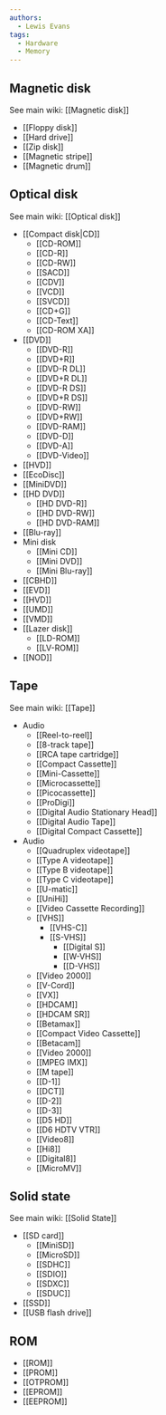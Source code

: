 ```yaml
---
authors: 
  - Lewis Evans
tags:
  - Hardware
  - Memory
---
```

## Magnetic disk
See main wiki: [[Magnetic disk]]
- [[Floppy disk]]
- [[Hard drive]]
- [[Zip disk]]
- [[Magnetic stripe]]
- [[Magnetic drum]]

## Optical disk
See main wiki: [[Optical disk]]
- [[Compact disk|CD]]
	- [[CD-ROM]]
	- [[CD-R]]
	- [[CD-RW]]
	- [[SACD]]
	- [[CDV]]
	- [[VCD]]
	- [[SVCD]]
	- [[CD+G]]
	- [[CD-Text]]
	- [[CD-ROM XA]]
- [[DVD]]
	- [[DVD-R]]
	- [[DVD+R]]
	- [[DVD-R DL]]
	- [[DVD+R DL]]
	- [[DVD-R DS]]
	- [[DVD+R DS]]
	- [[DVD-RW]]
	- [[DVD+RW]]
	- [[DVD-RAM]]
	- [[DVD-D]]
	- [[DVD-A]]
	- [[DVD-Video]]
- [[HVD]]
- [[EcoDisc]]
- [[MiniDVD]]
- [[HD DVD]]
	- [[HD DVD-R]]
	- [[HD DVD-RW]]
	- [[HD DVD-RAM]]
- [[Blu-ray]]
- Mini disk
	- [[Mini CD]]
	- [[Mini DVD]]
	- [[Mini Blu-ray]]
- [[CBHD]]
- [[EVD]]
- [[HVD]]
- [[UMD]]
- [[VMD]]
- [[Lazer disk]]
	- [[LD-ROM]]
	- [[LV-ROM]]
- [[NOD]]

## Tape
See main wiki: [[Tape]]
- Audio
	- [[Reel-to-reel]]
	- [[8-track tape]]
	- [[RCA tape cartridge]]
	- [[Compact Cassette]]
	- [[Mini-Cassette]]
	- [[Microcassette]]
	- [[Picocassette]]
	- [[ProDigi]]
	- [[Digital Audio Stationary Head]]
	- [[Digital Audio Tape]]
	- [[Digital Compact Cassette]]
- Audio
	- [[Quadruplex videotape]]
	- [[Type A videotape]]
	- [[Type B videotape]]
	- [[Type C videotape]]
	- [[U-matic]]
	- [[UniHi]]
	- [[Video Cassette Recording]]
	- [[VHS]]
		- [[VHS-C]]
		- [[S-VHS]]
			- [[Digital S]]
			- [[W-VHS]]
			- [[D-VHS]]
	- [[Video 2000]]
	- [[V-Cord]]
	- [[VX]]
	- [[HDCAM]]
	- [[HDCAM SR]]
	- [[Betamax]]
	- [[Compact Video Cassette]]
	- [[Betacam]]
	- [[Video 2000]]
	- [[MPEG IMX]]
	- [[M tape]]
	- [[D-1]]
	- [[DCT]]
	- [[D-2]]
	- [[D-3]]
	- [[D5 HD]]
	- [[D6 HDTV VTR]]
	- [[Video8]]
	- [[Hi8]]
	- [[Digital8]]
	- [[MicroMV]]
## Solid state
See main wiki: [[Solid State]]
- [[SD card]]
	- [[MiniSD]]
	- [[MicroSD]]
	- [[SDHC]]
	- [[SDIO]]
	- [[SDXC]]
	- [[SDUC]]
- [[SSD]]
- [[USB flash drive]]
## ROM
- [[ROM]]
- [[PROM]]
- [[OTPROM]]
- [[EPROM]]
- [[EEPROM]]